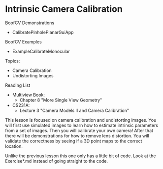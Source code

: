 # Intrinsic Camera Calibration

BoofCV Demonstrations
* CalibratePinholePlanarGuiApp

BoofCV Examples
* ExampleCalibrateMonocular

Topics:
* Camera Calibration
* Undistorting Images

Reading List
* Multiview Book:
  * Chapter 8 "More Single View Geometry"
* CS231A: 
  * Lecture 3 "Camera Models II and Camera Calibration"

This lesson is focused on camera calibration and undistorting images. You will first use simulated images to learn 
how to estimate intrinsic parameters from a set of images. Then you will calibrate your own camera! After that
there will be demonstrations for how to remove lens distortion. You will validate the correctness by seeing if
a 3D point maps to the correct location.

Unlike the previous lesson this one only has a little bit of code. Look at the Exercise*.md instead of
going straight to the code. 

